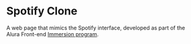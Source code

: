 # Spotify Clone

A web page that mimics the Spotify interface, developed as part of the Alura Front-end [Immersion program](https://imersao.dev/).